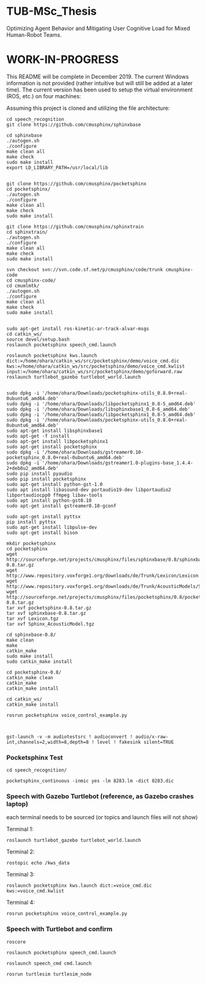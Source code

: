 # TUB-MSc_Thesis
Optimizing Agent Behavior and Mitigating User Cognitive Load for Mixed Human-Robot Teams.

# WORK-IN-PROGRESS
This README will be complete in December 2019. The current Windows information is not provided (rather intuitive but will still be added at a later time). The current version has been used to setup the virtual environment (ROS, etc.) on four machines:


Assuming this project is cloned and utilizing the file architecture:
```
cd speech_recognition
git clone https://github.com/cmusphinx/sphinxbase

cd sphinxbase
./autogen.sh
./configure
make clean all
make check
sudo make install
export LD_LIBRARY_PATH=/usr/local/lib


git clone https://github.com/cmusphinx/pocketsphinx
cd pocketsphinx/
./autogen.sh
./configure
make clean all
make check
sudo make install

git clone https://github.com/cmusphinx/sphinxtrain
cd sphinxtrain/
./autogen.sh
./configure
make clean all
make check
sudo make install

svn checkout svn://svn.code.sf.net/p/cmusphinx/code/trunk cmusphinx-code
cd cmusphinx-code/
cd cmumlmtk/
./autogen.sh
./configure
make clean all
make check
sudo make install


sudo apt-get install ros-kinetic-ar-track-alvar-msgs
cd catkin_ws/
source devel/setup.bash
roslaunch pocketsphinx speech_cmd.launch 

roslaunch pocketsphinx kws.launch dict:=/home/ohara/catkin_ws/src/pocketsphinx/demo/voice_cmd.dic kws:=/home/ohara/catkin_ws/src/pocketsphinx/demo/voice_cmd.kwlist input:=/home/ohara/catkin_ws/src/pocketsphinx/demo/goforward.raw
roslaunch turtlebot_gazebo turtlebot_world.launch


sudo dpkg -i '/home/ohara/Downloads/pocketsphinx-utils_0.8.0+real-0ubuntu6_amd64.deb' 
sudo dpkg -i '/home/ohara/Downloads/libpocketsphinx1_0.8-5_amd64.deb' 
sudo dpkg -i '/home/ohara/Downloads/libsphinxbase1_0.8-6_amd64.deb' 
sudo dpkg -i '/home/ohara/Downloads/libpocketsphinx1_0.8-5_amd64.deb' 
sudo dpkg -i '/home/ohara/Downloads/pocketsphinx-utils_0.8.0+real-0ubuntu6_amd64.deb' 
sudo apt-get install libsphinxbase1
sudo apt-get -f install
sudo apt-get install libpocketsphinx1
sudo apt-get install pocketsphinx
sudo dpkg -i '/home/ohara/Downloads/gstreamer0.10-pocketsphinx_0.8.0+real-0ubuntu6_amd64.deb' 
sudo dpkg -i '/home/ohara/Downloads/gstreamer1.0-plugins-base_1.4.4-2+deb8u2_amd64.deb' 
sudo pip install pyaudio
sudo pip install pocketsphinx
sudo apt-get install python-gst-1.0
sudo apt install libasound-dev portaudio19-dev libportaudio2 libportaudiocpp0 ffmpeg libav-tools
sudo apt install python-gst0.10
sudo apt-get install gstreamer0.10-gconf

sudo apt-get install pyttsx
pip install pyttsx
sudo apt-get install libpulse-dev
sudo apt-get install bison

mkdir pocketsphinx
cd pocketsphinx
wget http://sourceforge.net/projects/cmusphinx/files/sphinxbase/0.8/sphinxbase-0.8.tar.gz
wget http://www.repository.voxforge1.org/downloads/de/Trunk/Lexicon/Lexicon.tgz
wget http://www.repository.voxforge1.org/downloads/de/Trunk/AcousticModels/Sphinx_AcousticModel.tgz
wget http://sourceforge.net/projects/cmusphinx/files/pocketsphinx/0.8/pocketsphinx-0.8.tar.gz
tar xvf pocketsphinx-0.8.tar.gz
tar xvf sphinxbase-0.8.tar.gz
tar xvf Lexicon.tgz
tar xvf Sphinx_AcousticModel.tgz

cd sphinxbase-0.8/
make clean
make
catkin_make
sudo make install
sudo catkin_make install

cd pocketsphinx-0.8/
catkin_make clean
catkin_make
catkin_make install

cd catkin_ws/
catkin_make install

rosrun pocketsphinx voice_control_example.py



gst-launch -v -m audiotestsrc ! audioconvert ! audio/x-raw-int,channels=2,width=8,depth=8 ! level ! fakesink silent=TRUE

```



### Pocketsphinx Test
```
cd speech_recognition/

pocketsphinx_continuous -inmic yes -lm 8283.lm -dict 8283.dic
```

### Speech with Gazebo Turtlebot (reference, as Gazebo crashes laptop)

each terminal needs to be sourced (or topics and launch files will not show)

Terminal 1:
```
roslaunch turtlebot_gazebo turtlebot_world.launch
```
Terminal 2:
```
rostopic echo /kws_data
```
Terminal 3:
```
roslaunch pocketsphinx kws.launch dict:=voice_cmd.dic kws:=voice_cmd.kwlist
```
Terminal 4:
```
rosrun pocketsphinx voice_control_example.py
````

### Speech with Turtlebot and confirm 

```
roscore

roslaunch pocketsphinx speech_cmd.launch

roslaunch speech_cmd cmd.launch

rosrun turtlesim turtlesim_node
```


